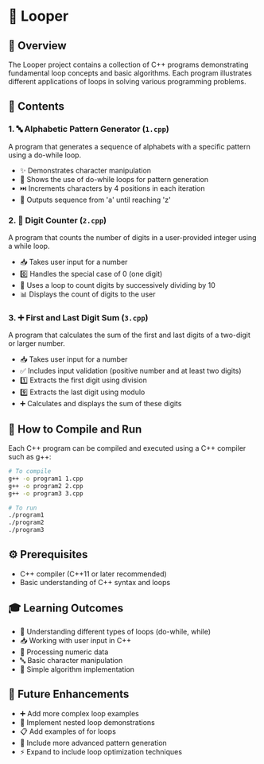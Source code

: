 # 🔄 Looper

## 📝 Overview
The Looper project contains a collection of C++ programs demonstrating fundamental loop concepts and basic algorithms. Each program illustrates different applications of loops in solving various programming problems.

## 📂 Contents

### 1. 🔤 Alphabetic Pattern Generator (`1.cpp`)
A program that generates a sequence of alphabets with a specific pattern using a do-while loop.
- ✨ Demonstrates character manipulation
- 🔄 Shows the use of do-while loops for pattern generation
- ⏭️ Increments characters by 4 positions in each iteration
- 🔡 Outputs sequence from 'a' until reaching 'z'

### 2. 🔢 Digit Counter (`2.cpp`)
A program that counts the number of digits in a user-provided integer using a while loop.
- 📥 Takes user input for a number
- 0️⃣ Handles the special case of 0 (one digit)
- 🔄 Uses a loop to count digits by successively dividing by 10
- 📊 Displays the count of digits to the user

### 3. ➕ First and Last Digit Sum (`3.cpp`)
A program that calculates the sum of the first and last digits of a two-digit or larger number.
- 📥 Takes user input for a number
- ✅ Includes input validation (positive number and at least two digits)
- 1️⃣ Extracts the first digit using division
- 9️⃣ Extracts the last digit using modulo
- ➕ Calculates and displays the sum of these digits

## 🚀 How to Compile and Run
Each C++ program can be compiled and executed using a C++ compiler such as g++:

```bash
# To compile
g++ -o program1 1.cpp
g++ -o program2 2.cpp
g++ -o program3 3.cpp

# To run
./program1
./program2
./program3
```

## ⚙️ Prerequisites
- C++ compiler (C++11 or later recommended)
- Basic understanding of C++ syntax and loops

## 🎓 Learning Outcomes
- 🔄 Understanding different types of loops (do-while, while)
- 📥 Working with user input in C++
- 🔢 Processing numeric data
- 🔤 Basic character manipulation
- 🧩 Simple algorithm implementation

## 🔮 Future Enhancements
- ➕ Add more complex loop examples
- 🔄 Implement nested loop demonstrations
- 📋 Add examples of for loops
- 🎨 Include more advanced pattern generation
- ⚡ Expand to include loop optimization techniques